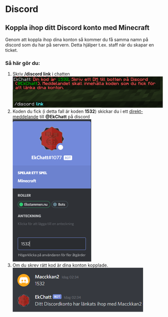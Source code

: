 # Discord

## Koppla ihop ditt Discord konto med Minecraft
Genom att koppla ihop dina konton så kommer du få samma namn på discord som du har på servern. Detta hjälper t.ex. staff när du skapar en ticket.

### Så här gör du:  
1. Skriv **/discord link** i chatten  
![](../bilder/discord_kommando.png)
2. Koden du fick (i detta fall är koden **1532**) skickar du i ett <ins>direkt-meddelande</ins> till **@EkChatt** på discord  
![](../bilder/ekchatt.png)
3. Om du skrev rätt kod är dina konton kopplade.  
![](../bilder/ekchatt_svar.png) 
